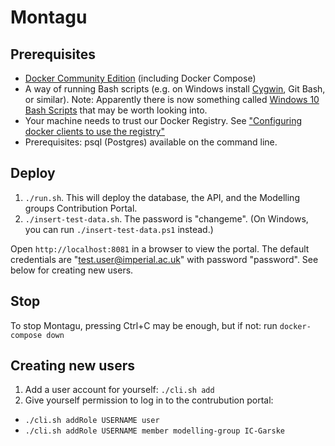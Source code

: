 # Montagu
## Prerequisites
* [Docker Community Edition](https://docs.docker.com/engine/installation/) (including Docker Compose)
* A way of running Bash scripts (e.g. on Windows install [Cygwin](https://www.cygwin.com/), Git Bash, or similar). Note: Apparently there is now something called [Windows 10 Bash Scripts](https://www.howtogeek.com/249966/how-to-install-and-use-the-linux-bash-shell-on-windows-10/) that may be worth looking into.
* Your machine needs to trust our Docker Registry. See ["Configuring docker clients to use the registry"](https://github.com/vimc/montagu-ci#configuring-docker-clients-to-use-the-registry)
* Prerequisites: psql (Postgres) available on the command line.

## Deploy
1. `./run.sh`. This will deploy the database, the API, and the Modelling groups Contribution Portal.
2. `./insert-test-data.sh`. The password is "changeme". (On Windows, you can run `./insert-test-data.ps1` instead.)

Open `http://localhost:8081` in a browser to view the portal. The default 
credentials are "test.user@imperial.ac.uk" with password "password". See below
for creating new users.

## Stop
To stop Montagu, pressing Ctrl+C may be enough, but if not: run `docker-compose down`

## Creating new users
1. Add a user account for yourself: `./cli.sh add`
1. Give yourself permission to log in to the contrubution portal:
  * `./cli.sh addRole USERNAME user`
  * `./cli.sh addRole USERNAME member modelling-group IC-Garske`

